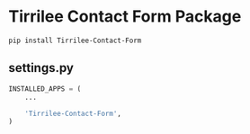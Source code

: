# Tirrilee Contact Form Package

`pip install Tirrilee-Contact-Form`

## settings.py

```python
INSTALLED_APPS = (
    ...

    'Tirrilee-Contact-Form',
)
```